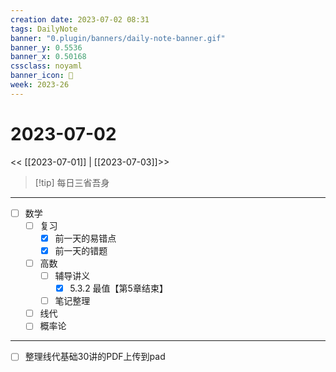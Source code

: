 ```yaml
---
creation date: 2023-07-02 08:31
tags: DailyNote
banner: "0.plugin/banners/daily-note-banner.gif"
banner_y: 0.5536
banner_x: 0.50168
cssclass: noyaml
banner_icon: 💌
week: 2023-26
---
```


# 2023-07-02

<< [[2023-07-01]] | [[2023-07-03]]>>


> [!tip] 每日三省吾身
> 

---

- [ ] 数学
	- [ ] 复习
		- [x] 前一天的易错点
		- [x] 前一天的错题
	- [ ] 高数
		- [ ] 辅导讲义
			- [x] 5.3.2 最值【第5章结束】
		- [ ] 笔记整理
	- [ ] 线代
	- [ ] 概率论

---

- [ ] 整理线代基础30讲的PDF上传到pad